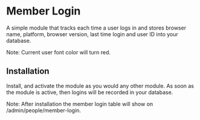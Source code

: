 # Member Login
A simple module that tracks each time a user logs in and stores browser name, platform, browser version, last time login and user ID into your database.


Note: Current user font color will turn red.

## Installation
Install, and activate the module as you would any other module. As soon as the
module is active, then logins will be recorded in your database.

Note: After installation the member login table will show on /admin/people/member-login. 
